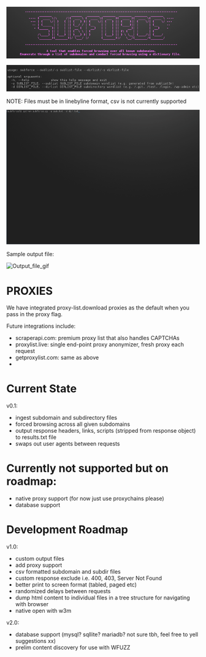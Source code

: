 <p align="center">
  <img src="/.github/logo.png" />
</p>
<p align="center">
  <img src="/.github/usage.png" />
</p>

NOTE: Files must be in linebyline format, csv is not currently supported

![Usage_gif](/.github/updatedrecording.gif?raw=true "Usage")


Sample output file: 

![Output_file_gif](/.github/outputrecording.gif?raw=true "Output")

# PROXIES

We have integrated proxy-list.download proxies as the default when you pass in the proxy flag. 

Future integrations include:
- scraperapi.com: premium proxy list that also handles CAPTCHAs
- proxylist.live: single end-point proxy anonymizer, fresh proxy each request
- getproxylist.com: same as above
- 

# Current State

v0.1:
- ingest subdomain and subdirectory files
- forced browsing across all given subdomains
- output response headers, links, scripts (stripped from response object) to results.txt file
- swaps out user agents between requests

# Currently not supported but on roadmap:
- native proxy support (for now just use proxychains please)
- database support

# Development Roadmap

v1.0:
- custom output files
- add proxy support
- csv formatted subdomain and subdir files
- custom response exclude i.e. 400, 403, Server Not Found
- better print to screen format (tabled, paged etc)
- randomized delays between requests
- dump html content to individual files in a tree structure for navigating with browser
- native open with w3m

v2.0:
- database support (mysql? sqllite? mariadb? not sure tbh, feel free to yell suggestions xx)
- prelim content discovery for use with WFUZZ
